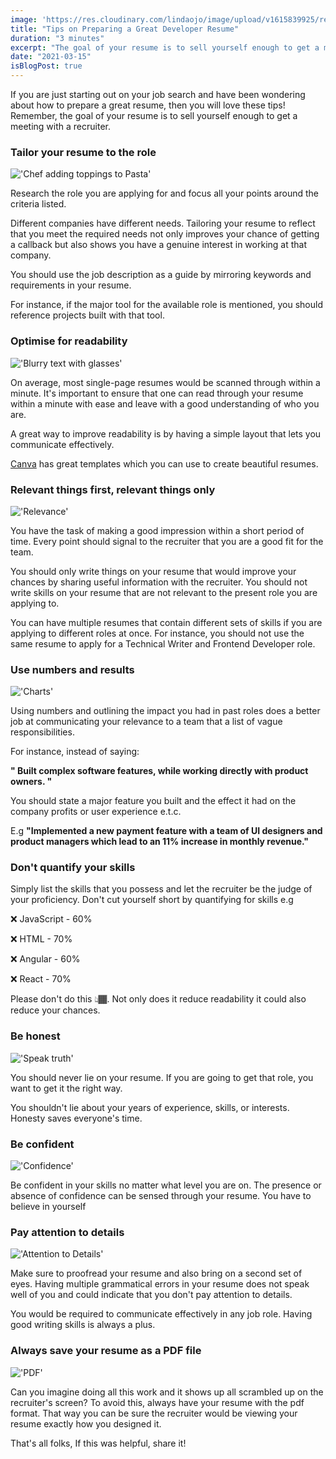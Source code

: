 ```yaml
---
image: 'https://res.cloudinary.com/lindaojo/image/upload/v1615839925/resume_rxg2ar.jpg'
title: "Tips on Preparing a Great Developer Resume"
duration: "3 minutes"
excerpt: "The goal of your resume is to sell yourself enough to get a meeting with a recruiter"
date: "2021-03-15"
isBlogPost: true
---
```


If you are just starting out on your job search and have been wondering about how to prepare a great resume, then you will love these tips! Remember, the goal of your resume is to sell yourself enough to get a meeting with a recruiter.

<h3>Tailor your resume to the role</h3>

<div class="centered-image lg:w-2/3 md:w-2/3 sm:w-56">

!['Chef adding toppings to Pasta'](https://res.cloudinary.com/lindaojo/image/upload/v1615839972/customise_k8qzvv.jpg)

</div>

Research the role you are applying for and focus all your points around the criteria listed.

Different companies have different needs. Tailoring your resume to reflect that you meet the required needs not only improves your chance of getting a callback but also shows you have a genuine interest in working at that company.

You should use the job description as a guide by mirroring keywords and requirements in your resume.

For instance, if the major tool for the available role is mentioned, you should reference projects built with that tool.

<h3>Optimise for readability</h3>

<div class="centered-image lg:w-2/3 md:w-2/3 sm:w-56">

!['Blurry text with glasses'](https://res.cloudinary.com/lindaojo/image/upload/v1615839910/readable_cgqtzo.jpg)

</div>

On average, most single-page resumes would be scanned through within a minute. It's important to ensure that one can read through your resume within a minute with ease and leave with a good understanding of who you are.

A great way to improve readability is by having a simple layout that lets you communicate effectively.

<a href="https://www.canva.com" class="link" target="_blank">Canva</a> has great templates which you can use to create beautiful resumes.

<h3>Relevant things first, relevant things only</h3>

<div class="centered-image lg:w-2/3 md:w-2/3 sm:w-56">

!['Relevance'](https://res.cloudinary.com/lindaojo/image/upload/v1615840193/relevance_kefotj.jpg)

</div>

You have the task of making a good impression within a short period of time. Every point should signal to the recruiter that you are a good fit for the team.

You should only write things on your resume that would improve your chances by sharing useful information with the recruiter. You should not write skills on your resume that are not relevant to the present role you are applying to.

You can have multiple resumes that contain different sets of skills if you are applying to different roles at once. For instance, you should not use the same resume to apply for a Technical Writer and Frontend Developer role.

<h3>Use numbers and results</h3>

<div class="centered-image lg:w-2/3 md:w-2/3 sm:w-56">

!['Charts'](https://res.cloudinary.com/lindaojo/image/upload/v1615839907/results_llmfpk.png)

</div>

Using numbers and outlining the impact you had in past roles does a better job at communicating your relevance to a team that a list of vague responsibilities.

For instance, instead of saying:

<strong>" Built complex software features, while working directly with product owners. "</strong>

You should state a major feature you built and the effect it had on the company profits or user experience e.t.c.

E.g
<strong>"Implemented a new payment feature with a team of UI designers and product managers which lead to an 11% increase in monthly revenue."</strong>

<h3>Don't quantify your skills</h3>

Simply list the skills that you possess and let the recruiter be the judge of your proficiency. Don't cut yourself short by quantifying for skills e.g

❌ JavaScript - 60%

❌ HTML - 70%

❌ Angular - 60%

❌ React - 70%

Please don't do this 👆🏾. Not only does it reduce readability it could also reduce your chances.

<h3>Be honest</h3>

<div class="centered-image lg:w-1/3 md:w-2/3 sm:w-56">

!['Speak truth'](https://res.cloudinary.com/lindaojo/image/upload/v1615839940/honesty_dsuw5t.jpg)

</div>

You should never lie on your resume. If you are going to get that role, you want to get it the right way.

You shouldn't lie about your years of experience, skills, or interests. Honesty saves everyone's time. 

<h3>Be confident</h3>

<div class="centered-image lg:w-2/3 md:w-2/3 sm:w-56">

!['Confidence'](https://res.cloudinary.com/lindaojo/image/upload/v1615840345/confidence_tzkktx.jpg)

</div>

Be confident in your skills no matter what level you are on. The presence or absence of confidence can be sensed through your resume. You have to believe in yourself

<h3>Pay attention to details</h3>

<div class="centered-image lg:w-2/3 md:w-2/3 sm:w-56">

!['Attention to Details'](https://res.cloudinary.com/lindaojo/image/upload/v1615840459/details_znej9l.jpg)

</div>

Make sure to proofread your resume and also bring on a second set of eyes.
Having multiple grammatical errors in your resume does not speak well of you and could indicate that you don't pay attention to details.

You would be required to communicate effectively in any job role. Having good writing skills is always a plus.

<h3>Always save your resume as a PDF file</h3>

<div class="centered-image lg:w-2/3 md:w-2/3 sm:w-56">

!['PDF'](https://res.cloudinary.com/lindaojo/image/upload/v1615839907/pdf_ebif6u.png)

</div>

Can you imagine doing all this work and it shows up all scrambled up on the recruiter's screen? To avoid this, always have your resume with the pdf format. That way you can be sure the recruiter would be viewing your resume exactly how you designed it.

That's all folks, If this was helpful, share it!
